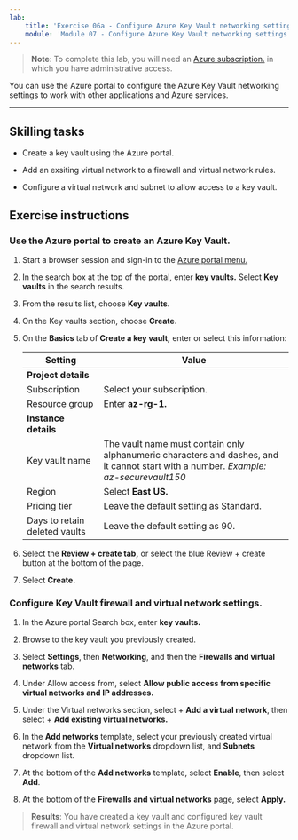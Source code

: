 ```yaml
---
lab:
    title: 'Exercise 06a - Configure Azure Key Vault networking settings'    
    module: 'Module 07 - Configure Azure Key Vault networking settings'
---
```



>**Note**: To complete this lab, you will need an [Azure subscription.](https://azure.microsoft.com/en-us/free/?azure-portal=true) in which you have administrative access. 


You can use the Azure portal to configure the Azure Key Vault networking settings to work with other applications and Azure services. 

---

## Skilling tasks

- Create a key vault using the Azure portal.

- Add an exsiting virtual network to a firewall and virtual network rules.

- Configure a virtual network and subnet to allow access to a key vault.

## Exercise instructions 

### Use the Azure portal to create an Azure Key Vault.

1. Start a browser session and sign-in to the [Azure portal menu.](https://portal.azure.com/)
  
2. In the search box at the top of the portal, enter **key vaults.** Select **Key vaults** in the search results.

3. From the results list, choose **Key vaults.**

4. On the Key vaults section, choose **Create.**

5. On the **Basics** tab of **Create a key vault,** enter or select this information:
   
   |Setting|Value|
   |---|---|
   |**Project details**|
   |Subscription|Select your subscription.|
   |Resource group|Enter **az-rg-1.**|
   |**Instance details**|
   |Key vault name|The vault name must contain only alphanumeric characters and dashes, and it cannot start with a number. *Example: az-securevault150*|
   |Region|Select **East US.**|
   |Pricing tier|Leave the default setting as Standard.|
   |Days to retain deleted vaults|Leave the default setting as 90.|

6. Select the **Review + create tab,** or select the blue Review + create button at the bottom of the page.
  
7. Select **Create.**

### Configure Key Vault firewall and virtual network settings.

1. In the Azure portal Search box, enter **key vaults.**

2. Browse to the key vault you previously created.

3. Select **Settings**, then **Networking**, and then the **Firewalls and virtual networks** tab.
   
4. Under Allow access from, select **Allow public access from specific virtual networks and IP addresses.**

5. Under the Virtual networks section, select + **Add a virtual network**, then select + **Add existing virtual networks.**

6. In the **Add networks** template, select your previously created virtual network from the **Virtual networks** dropdown list, and **Subnets** dropdown list.

7. At the bottom of the **Add networks** template, select **Enable**, then select **Add**. 

8. At the bottom of the **Firewalls and virtual networks** page, select **Apply.**

  > **Results**: You have created a key vault and configured key vault firewall and virtual network settings in the Azure portal.
